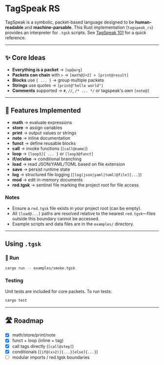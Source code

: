 # TagSpeak RS

TagSpeak is a symbolic, packet-based language designed to be **human-readable** and **machine-parsable**.
This Rust implementation (`tagspeak_rs`) provides an interpreter for `.tgsk` scripts. See [TagSpeak 101](Tagspeak_101.md) for a quick reference.

---

## ✨ Core Ideas
- **Everything is a packet** → `[op@arg]`
- **Packets can chain** with `>` → `[math@2+2] > [print@result]`
- **Blocks** use `{ ... }` → group multiple packets
- **Strings** use quotes → `[print@"hello world"]`
- **Comments** supported → `#`, `//`, `/* ... */` or tagspeak's own `[note@]`

---

## 🔧 Features Implemented
- **math** → evaluate expressions
- **store** → assign variables
- **print** → output values or strings
- **note** → inline documentation
- **funct** → define reusable blocks
- **call** → invoke functions (`[call@name]`)
- **loop** → `[loop3]{ ... }` or `[loop3@funct]`
- **if/or/else** → conditional branching
- **load** → read JSON/YAML/TOML based on file extension
- **save** → persist runtime state
- **log** → structured file logging (`[log(json|yaml|toml)@file]{...}`)
- **mod** → edit in-memory documents
- **red.tgsk** → sentinel file marking the project root for file access

### Notes

- Ensure a `red.tgsk` file exists in your project root (can be empty).
- All `[load@...]` paths are resolved relative to the nearest `red.tgsk`—files outside this boundary cannot be accessed.
- Example scripts and data files are in the `examples/` directory.

---

## Using `.tgsk`

### 🚀 Run

```bash
cargo run -- examples/smoke.tgsk
```

### Testing

Unit tests are included for core packets.
To run tests:
```bash
cargo test
```
---

## 🛣 Roadmap
- [x] math/store/print/note
- [x] funct + loop (inline + tag)
- [x] call tags directly (`[call@step]`)
- [x] conditionals (`[if@(x>2)]{...}[else]{...}`)
- [ ] modular imports / red.tgsk boundaries
